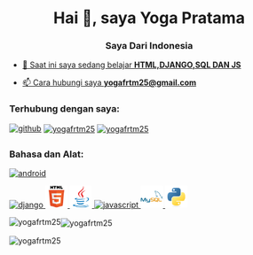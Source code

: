 <h1 align="center">Hai 👋, saya Yoga Pratama</h1>
<h3 align="center">Saya Dari Indonesia</h3>

<a href="https://github.com/yogafrtm25" target="_blank"> 

- 🌱 Saat ini saya sedang belajar **HTML,DJANGO,SQL DAN JS**

- 📫 Cara hubungi saya **yogafrtm25@gmail.com**

<h3 align="left">Terhubung dengan saya:</h3>
<p align="left">
<a href="https://github.com/yogafrtm25" target="_blank">
<img src=https://img.shields.io/badge/github-%2324292e.svg?&style=for-the-badge&logo=github&logoColor=white alt=github style="margin-bottom: 5px;" /></a>
<a href="https://instagram.com/yogafrtm25" target="blank"><img align="center" src="https://raw.githubusercontent.com/rahuldkjain/github-profile-readme-generator/master/src/images/icons/Social/instagram.svg" alt="yogafrtm25" height="30" width="40" /></a>
<a href="https://www.youtube.com/c/yogafrtm25" target="blank"><img align= "center" src="https://raw.githubusercontent.com/rahuldkjain/github-profile-readme-generator/master/src/images/icons/Social/youtube.svg" alt="yogafrtm25" height="30" width="40" /></a>
</p>

<h3 align="left">Bahasa dan Alat:</h3>
<p align="left"> 
<a href="https://developer.android.com" target="_blank" rel="noreferrer"> <img src="https://raw.githubusercontent.com/devicons /devicon/master/icons/android/android-original-wordmark.svg" alt="android" width="40" height="40"/> </a> 

<a href="https:// www.djangoproject.com/" target="_blank" rel="noreferrer"> <img src="https://cdn.worldvectorlogo.com/logos/django.svg" alt="django" width="40" height ="40"/> </a> 
<a href="https://www.w3. org/html/" target="_blank" rel="noreferrer"> <img src="https://raw.githubusercontent.com/devicons/devicon/master/icons/html5/html5-original-wordmark.svg" alt ="html5" width="40" height="40"/> </a> 
<a href="https://www.java.com" target="_blank" rel="noreferrer"> <img src= "https://raw.githubusercontent.com/devicons/devicon/master/icons/java/java-original.svg" alt="java" width="40" height="40"/> </a> 
<a href="https://developer.mozilla.org/en-US/docs/Web/JavaScript" target="_blank" rel="noreferrer"> <img src="https://raw.githubusercontent.com/devicons /devicon/master/icons/javascript/javascript-original.svg" alt="javascript" width="40" height="40"/> </a> 
<a href="https://www.mysql.com /" target="_blank" rel="noreferrer"> <img src="https://raw.githubusercontent.com/devicons/devicon/master/icons/mysql/mysql-original-wordmark.svg" alt="mysql" width="40" height="40"/> </a> 
<a href="https://www.python.org" target="_blank " rel="noreferrer"> <img src="https://raw.githubusercontent.com/devicons/devicon/master/icons/python/python-original.svg" alt="python" width="40" height= "40"/> </a> 
</p>

<p><img align="left" src="https://github-readme-stats.vercel.app/api/top-langs?username=yogafrtm25&show_icons=true&locale=en&layout=compact" alt="yogafrtm25" /> </p>

<p> <img align="center" src="https://github-readme-stats.vercel.app/api?username=yogafrtm25&show_icons=true&locale=en" alt="yogafrtm25" /> </p>

<p><img align="center" src="https://github-readme-streak-stats.herokuapp.com/?user=yogafrtm25&" alt="yogafrtm25" /></p>
